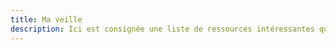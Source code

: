 ```yaml
---
title: Ma veille
description: Ici est consignée une liste de ressources intéressantes que je découvre sur internet
---
```

